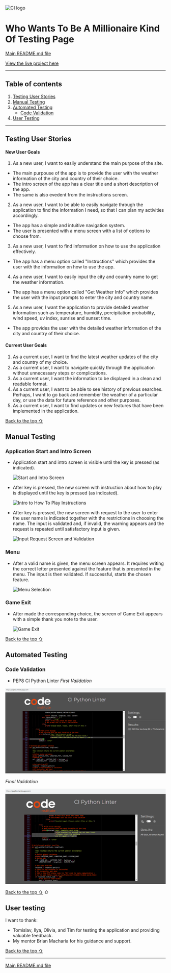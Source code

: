 ![CI logo](https://codeinstitute.s3.amazonaws.com/fullstack/ci_logo_small.png)

# Who Wants To Be A Millionaire Kind Of Testing Page

[Main README.md file](/README.md)

[View the live project here](https://weather-info-vk781-59b552e10969.herokuapp.com/)

---

## Table of contents

1. [Testing User Stories](#Testing-User-Stories)
2. [Manual Testing](#Manual-Testing)
3. [Automated Testing](#Automated-Testing)
   - [Code Validation](#Code-Validation)
4. [User Testing](#User-Testing)

---

## Testing User Stories

#### New User Goals

1. As a new user, I want to easily understand the main purpose of the site.

- The main purpouse of the app is to provide the user with the weather information of the city and country of their choice.
- The intro screen of the app has a clear title and a short description of the app.
- The same is also evedent from the instructions screen.

2. As a new user, I want to be able to easily navigate through the application to find the information I need, so that I can plan my activities accordingly.

- The app has a simple and intuitive navigation system.
- The user is presented with a menu screen with a list of options to choose from.

3. As a new user, I want to find information on how to use the application effectively.

- The app has a menu option called "Instructions" which provides the user with the information on how to use the app.

4. As a new user, I want to easily input the city and country name to get the weather information.

- The app has a menu option called "Get Weather Info" which provides the user with the input prompts to enter the city and country name.

5. As a new user, I want the application to provide detailed weather information such as temperature, humidity, percipitation probability, wind speed, uv index, sunrise and sunset time.

- The app provides the user with the detailed weather information of the city and country of their choice.

#### Current User Goals

1. As a current user, I want to find the latest weather updates of the city and country of my choice.
2. As a current user, I want to navigate quickly through the application without unnecessary steps or complications.
3. As a current user, I want the information to be displayed in a clean and readable format.
4. As a current user, I want to be able to see history of previous searches. Perhaps, I want to go back and remember the weather of a particular day, or use the data for future reference and other purposes.
5. As a current user, I want to find updates or new features that have been implemented in the application.

[Back to the top ⇧](#table-of-contents)

## Manual Testing

### Application Start and Intro Screen

- Application start and intro screen is visible until the key is pressed (as indicated).

  ![Start and Intro Screen](./assets/readme_files/testing/application_start.gif)

- After key is pressed, the new screen with instruction about how to play is displayed until the key is pressed (as indicated).

  ![Intro to How To Play Instructions](./assets/readme_files/testing/transition_intro_to_rules.gif)

- After key is pressed, the new screen with request to the user to enter the user name is indicated together with the restrictions in choosing the name. The input is validated and, if invalid, the warning appears and the request is repeated until satisfactory input is given.

  ![Input Request Screen and Validation](./assets/readme_files/testing/enter_name_validation.gif)

### Menu

- After a valid name is given, the menu screen appears. It requires writing the correct letter presented against the feature that is presented in the menu. The input is then validated. If successful, starts the chosen feature.

  ![Menu Selection](./assets/readme_files/testing/menu-input_validation.gif)

### Game Exit

- After made the corresponding choice, the screen of Game Exit appears with a simple thank you note to the user.

  ![Game Exit](./assets/readme_files/testing/game_exit.gif)

[Back to the top ⇧](#table-of-contents)

## Automated Testing

### Code Validation

- PEP8 CI Python Linter
  _First Validation_

![PEP8 CI Python Linter](./assets/readme_files/code_validation/code_validation.png)

_Final Validation_

![PEP8 CI Python Linter](./assets/readme_files/code_validation/code_validation_final.png)

[Back to the top ⇧](#table-of-contents) ⇧

## User testing

I want to thank:

- Tomislav, Ilya, Olivia, and Tim for testing the application and providing valuable feedback.
- My mentor Brian Macharia for his guidance and support.

[Back to the top ⇧](#table-of-contents)

---

[Main README.md file](/README.md)
